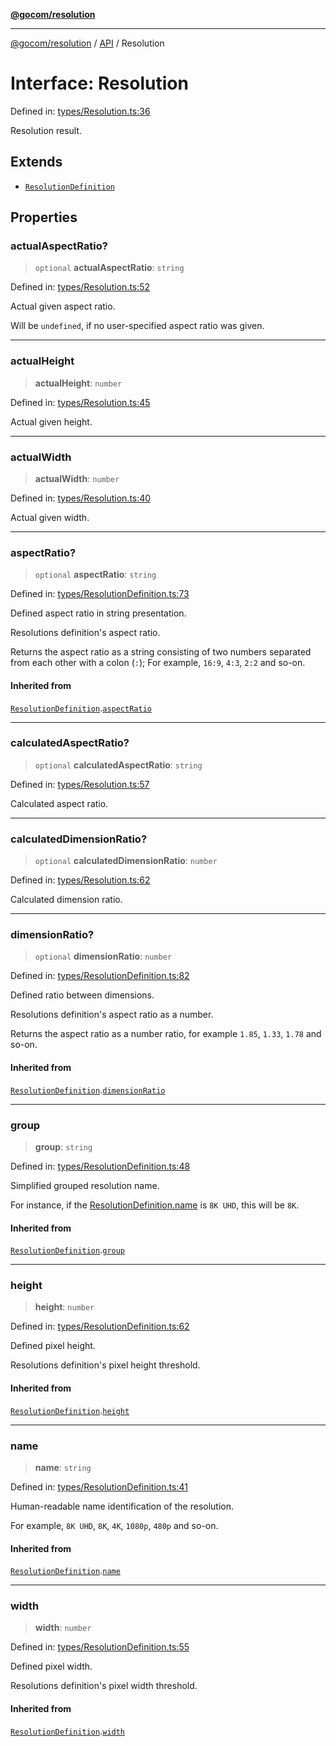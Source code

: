 [**@gocom/resolution**](../README.md)

***

[@gocom/resolution](../README.md) / [API](../Public/API.md) / Resolution

# Interface: Resolution

Defined in: [types/Resolution.ts:36](https://github.com/gocom/resolution/blob/249fdde0f2e9f5ebe9b58b9aba024524dfe024cb/src/types/Resolution.ts#L36)

Resolution result.

## Extends

- [`ResolutionDefinition`](Private.ResolutionDefinition.md)

## Properties

### actualAspectRatio?

> `optional` **actualAspectRatio**: `string`

Defined in: [types/Resolution.ts:52](https://github.com/gocom/resolution/blob/249fdde0f2e9f5ebe9b58b9aba024524dfe024cb/src/types/Resolution.ts#L52)

Actual given aspect ratio.

Will be `undefined`, if no user-specified aspect ratio was given.

***

### actualHeight

> **actualHeight**: `number`

Defined in: [types/Resolution.ts:45](https://github.com/gocom/resolution/blob/249fdde0f2e9f5ebe9b58b9aba024524dfe024cb/src/types/Resolution.ts#L45)

Actual given height.

***

### actualWidth

> **actualWidth**: `number`

Defined in: [types/Resolution.ts:40](https://github.com/gocom/resolution/blob/249fdde0f2e9f5ebe9b58b9aba024524dfe024cb/src/types/Resolution.ts#L40)

Actual given width.

***

### aspectRatio?

> `optional` **aspectRatio**: `string`

Defined in: [types/ResolutionDefinition.ts:73](https://github.com/gocom/resolution/blob/249fdde0f2e9f5ebe9b58b9aba024524dfe024cb/src/types/ResolutionDefinition.ts#L73)

Defined aspect ratio in string presentation.

Resolutions definition's aspect ratio.

Returns the aspect ratio as a string consisting of two numbers separated
from each other with a colon (`:`); For example, `16:9`, `4:3`, `2:2` and
so-on.

#### Inherited from

[`ResolutionDefinition`](Private.ResolutionDefinition.md).[`aspectRatio`](Private.ResolutionDefinition.md#aspectratio)

***

### calculatedAspectRatio?

> `optional` **calculatedAspectRatio**: `string`

Defined in: [types/Resolution.ts:57](https://github.com/gocom/resolution/blob/249fdde0f2e9f5ebe9b58b9aba024524dfe024cb/src/types/Resolution.ts#L57)

Calculated aspect ratio.

***

### calculatedDimensionRatio?

> `optional` **calculatedDimensionRatio**: `number`

Defined in: [types/Resolution.ts:62](https://github.com/gocom/resolution/blob/249fdde0f2e9f5ebe9b58b9aba024524dfe024cb/src/types/Resolution.ts#L62)

Calculated dimension ratio.

***

### dimensionRatio?

> `optional` **dimensionRatio**: `number`

Defined in: [types/ResolutionDefinition.ts:82](https://github.com/gocom/resolution/blob/249fdde0f2e9f5ebe9b58b9aba024524dfe024cb/src/types/ResolutionDefinition.ts#L82)

Defined ratio between dimensions.

Resolutions definition's aspect ratio as a number.

Returns the aspect ratio as a number ratio, for example `1.85`, `1.33`, `1.78` and so-on.

#### Inherited from

[`ResolutionDefinition`](Private.ResolutionDefinition.md).[`dimensionRatio`](Private.ResolutionDefinition.md#dimensionratio)

***

### group

> **group**: `string`

Defined in: [types/ResolutionDefinition.ts:48](https://github.com/gocom/resolution/blob/249fdde0f2e9f5ebe9b58b9aba024524dfe024cb/src/types/ResolutionDefinition.ts#L48)

Simplified grouped resolution name.

For instance, if the [ResolutionDefinition.name](#name) is `8K UHD`, this will be `8K`.

#### Inherited from

[`ResolutionDefinition`](Private.ResolutionDefinition.md).[`group`](Private.ResolutionDefinition.md#group)

***

### height

> **height**: `number`

Defined in: [types/ResolutionDefinition.ts:62](https://github.com/gocom/resolution/blob/249fdde0f2e9f5ebe9b58b9aba024524dfe024cb/src/types/ResolutionDefinition.ts#L62)

Defined pixel height.

Resolutions definition's pixel height threshold.

#### Inherited from

[`ResolutionDefinition`](Private.ResolutionDefinition.md).[`height`](Private.ResolutionDefinition.md#height)

***

### name

> **name**: `string`

Defined in: [types/ResolutionDefinition.ts:41](https://github.com/gocom/resolution/blob/249fdde0f2e9f5ebe9b58b9aba024524dfe024cb/src/types/ResolutionDefinition.ts#L41)

Human-readable name identification of the resolution.

For example, `8K UHD`, `8K`, `4K`, `1080p`, `480p` and so-on.

#### Inherited from

[`ResolutionDefinition`](Private.ResolutionDefinition.md).[`name`](Private.ResolutionDefinition.md#name)

***

### width

> **width**: `number`

Defined in: [types/ResolutionDefinition.ts:55](https://github.com/gocom/resolution/blob/249fdde0f2e9f5ebe9b58b9aba024524dfe024cb/src/types/ResolutionDefinition.ts#L55)

Defined pixel width.

Resolutions definition's pixel width threshold.

#### Inherited from

[`ResolutionDefinition`](Private.ResolutionDefinition.md).[`width`](Private.ResolutionDefinition.md#width)
